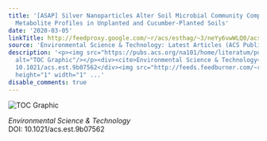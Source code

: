 ```yaml
---
title: '[ASAP] Silver Nanoparticles Alter Soil Microbial Community Compositions and
  Metabolite Profiles in Unplanted and Cucumber-Planted Soils'
date: '2020-03-05'
linkTitle: http://feedproxy.google.com/~r/acs/esthag/~3/neYy6vwWLQ0/acs.est.9b07562
source: 'Environmental Science & Technology: Latest Articles (ACS Publications)'
description: '<p><img src="https://pubs.acs.org/na101/home/literatum/publisher/achs/journals/content/esthag/0/esthag.ahead-of-print/acs.est.9b07562/20200304/images/medium/es9b07562_0004.gif"
  alt="TOC Graphic"/></p><div><cite>Environmental Science & Technology</cite></div><div>DOI:
  10.1021/acs.est.9b07562</div><img src="http://feeds.feedburner.com/~r/acs/esthag/~4/neYy6vwWLQ0"
  height="1" width="1" ...'
disable_comments: true
---
```

<p><img src="https://pubs.acs.org/na101/home/literatum/publisher/achs/journals/content/esthag/0/esthag.ahead-of-print/acs.est.9b07562/20200304/images/medium/es9b07562_0004.gif" alt="TOC Graphic"/></p><div><cite>Environmental Science & Technology</cite></div><div>DOI: 10.1021/acs.est.9b07562</div><img src="http://feeds.feedburner.com/~r/acs/esthag/~4/neYy6vwWLQ0" height="1" width="1" ...